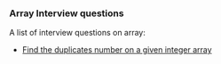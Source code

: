 ### Array Interview questions

A list of interview questions on array:

* [Find the duplicates number on a given integer array](find_duplicates.py)

